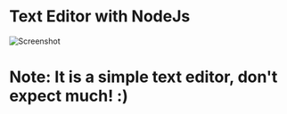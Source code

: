 # Text Editor with NodeJs

![Screenshot](https://user-images.githubusercontent.com/61395827/91113951-5e2afd00-e64c-11ea-9d1d-171c5658e13a.png)

# Note: It is a simple text editor, don't expect much! :)
